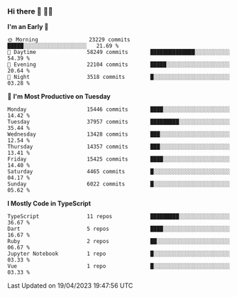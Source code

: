 ### Hi there 👋 🧑‍💻



<!--START_SECTION:waka-->
**I'm an Early 🐤** 

```text
🌞 Morning                23229 commits       █████░░░░░░░░░░░░░░░░░░░░   21.69 % 
🌆 Daytime                58249 commits       ██████████████░░░░░░░░░░░   54.39 % 
🌃 Evening                22104 commits       █████░░░░░░░░░░░░░░░░░░░░   20.64 % 
🌙 Night                  3518 commits        █░░░░░░░░░░░░░░░░░░░░░░░░   03.28 % 
```
📅 **I'm Most Productive on Tuesday** 

```text
Monday                   15446 commits       ████░░░░░░░░░░░░░░░░░░░░░   14.42 % 
Tuesday                  37957 commits       █████████░░░░░░░░░░░░░░░░   35.44 % 
Wednesday                13428 commits       ███░░░░░░░░░░░░░░░░░░░░░░   12.54 % 
Thursday                 14357 commits       ███░░░░░░░░░░░░░░░░░░░░░░   13.41 % 
Friday                   15425 commits       ████░░░░░░░░░░░░░░░░░░░░░   14.40 % 
Saturday                 4465 commits        █░░░░░░░░░░░░░░░░░░░░░░░░   04.17 % 
Sunday                   6022 commits        █░░░░░░░░░░░░░░░░░░░░░░░░   05.62 % 
```


**I Mostly Code in TypeScript** 

```text
TypeScript               11 repos            █████████░░░░░░░░░░░░░░░░   36.67 % 
Dart                     5 repos             ████░░░░░░░░░░░░░░░░░░░░░   16.67 % 
Ruby                     2 repos             ██░░░░░░░░░░░░░░░░░░░░░░░   06.67 % 
Jupyter Notebook         1 repo              █░░░░░░░░░░░░░░░░░░░░░░░░   03.33 % 
Vue                      1 repo              █░░░░░░░░░░░░░░░░░░░░░░░░   03.33 % 
```




 Last Updated on 19/04/2023 19:47:56 UTC
<!--END_SECTION:waka-->



